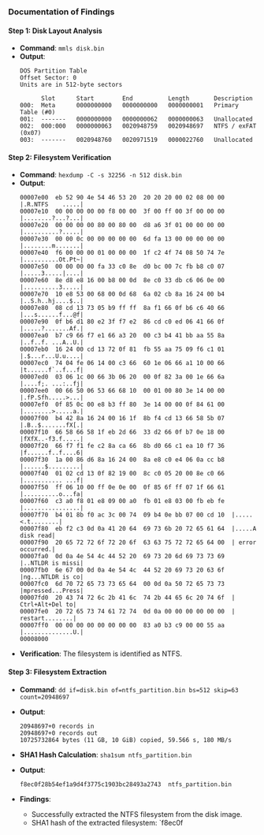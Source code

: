 ### Documentation of Findings

#### Step 1: Disk Layout Analysis
- **Command**: `mmls disk.bin`
- **Output**:
  ```
  DOS Partition Table
  Offset Sector: 0
  Units are in 512-byte sectors

        Slot      Start        End          Length       Description
  000:  Meta      0000000000   0000000000   0000000001   Primary Table (#0)
  001:  -------   0000000000   0000000062   0000000063   Unallocated
  002:  000:000   0000000063   0020948759   0020948697   NTFS / exFAT (0x07)
  003:  -------   0020948760   0020971519   0000022760   Unallocated
  ```

#### Step 2: Filesystem Verification
- **Command**: `hexdump -C -s 32256 -n 512 disk.bin`
- **Output**:
  ```
  00007e00  eb 52 90 4e 54 46 53 20  20 20 20 00 02 08 00 00  |.R.NTFS    .....|
  00007e10  00 00 00 00 00 f8 00 00  3f 00 ff 00 3f 00 00 00  |........?...?...|
  00007e20  00 00 00 00 80 00 80 00  d8 a6 3f 01 00 00 00 00  |..........?.....|
  00007e30  00 00 0c 00 00 00 00 00  6d fa 13 00 00 00 00 00  |........m.......|
  00007e40  f6 00 00 00 01 00 00 00  1f c2 4f 74 08 50 74 7e  |..........Ot.Pt~|
  00007e50  00 00 00 00 fa 33 c0 8e  d0 bc 00 7c fb b8 c0 07  |.....3.....|....|
  00007e60  8e d8 e8 16 00 b8 00 0d  8e c0 33 db c6 06 0e 00  |..........3.....|
  00007e70  10 e8 53 00 68 00 0d 68  6a 02 cb 8a 16 24 00 b4  |..S.h..hj....$..|
  00007e80  08 cd 13 73 05 b9 ff ff  8a f1 66 0f b6 c6 40 66  |...s......f...@f|
  00007e90  0f b6 d1 80 e2 3f f7 e2  86 cd c0 ed 06 41 66 0f  |.....?.......Af.|
  00007ea0  b7 c9 66 f7 e1 66 a3 20  00 c3 b4 41 bb aa 55 8a  |..f..f. ...A..U.|
  00007eb0  16 24 00 cd 13 72 0f 81  fb 55 aa 75 09 f6 c1 01  |.$...r...U.u....|
  00007ec0  74 04 fe 06 14 00 c3 66  60 1e 06 66 a1 10 00 66  |t......f`..f...f|
  00007ed0  03 06 1c 00 66 3b 06 20  00 0f 82 3a 00 1e 66 6a  |....f;. ...:..fj|
  00007ee0  00 66 50 06 53 66 68 10  00 01 00 80 3e 14 00 00  |.fP.Sfh.....>...|
  00007ef0  0f 85 0c 00 e8 b3 ff 80  3e 14 00 00 0f 84 61 00  |........>.....a.|
  00007f00  b4 42 8a 16 24 00 16 1f  8b f4 cd 13 66 58 5b 07  |.B..$.......fX[.|
  00007f10  66 58 66 58 1f eb 2d 66  33 d2 66 0f b7 0e 18 00  |fXfX..-f3.f.....|
  00007f20  66 f7 f1 fe c2 8a ca 66  8b d0 66 c1 ea 10 f7 36  |f......f..f....6|
  00007f30  1a 00 86 d6 8a 16 24 00  8a e8 c0 e4 06 0a cc b8  |......$.........|
  00007f40  01 02 cd 13 0f 82 19 00  8c c0 05 20 00 8e c0 66  |........... ...f|
  00007f50  ff 06 10 00 ff 0e 0e 00  0f 85 6f ff 07 1f 66 61  |..........o...fa|
  00007f60  c3 a0 f8 01 e8 09 00 a0  fb 01 e8 03 00 fb eb fe  |................|
  00007f70  b4 01 8b f0 ac 3c 00 74  09 b4 0e bb 07 00 cd 10  |.....<.t........|
  00007f80  eb f2 c3 0d 0a 41 20 64  69 73 6b 20 72 65 61 64  |.....A disk read|
  00007f90  20 65 72 72 6f 72 20 6f  63 63 75 72 72 65 64 00  | error occurred.|
  00007fa0  0d 0a 4e 54 4c 44 52 20  69 73 20 6d 69 73 73 69  |..NTLDR is missi|
  00007fb0  6e 67 00 0d 0a 4e 54 4c  44 52 20 69 73 20 63 6f  |ng...NTLDR is co|
  00007fc0  6d 70 72 65 73 73 65 64  00 0d 0a 50 72 65 73 73  |mpressed...Press|
  00007fd0  20 43 74 72 6c 2b 41 6c  74 2b 44 65 6c 20 74 6f  | Ctrl+Alt+Del to|
  00007fe0  20 72 65 73 74 61 72 74  0d 0a 00 00 00 00 00 00  | restart........|
  00007ff0  00 00 00 00 00 00 00 00  83 a0 b3 c9 00 00 55 aa  |..............U.|
  00008000
  ```
- **Verification**: The filesystem is identified as NTFS.

#### Step 3: Filesystem Extraction
- **Command**: `dd if=disk.bin of=ntfs_partition.bin bs=512 skip=63 count=20948697`
- **Output**: 
  ```
  20948697+0 records in
  20948697+0 records out
  10725732864 bytes (11 GB, 10 GiB) copied, 59.566 s, 180 MB/s
  ```

- **SHA1 Hash Calculation**: `sha1sum ntfs_partition.bin`
- **Output**: 
  ```
  f8ec0f28b54ef1a9d4f3775c1903bc28493a2743  ntfs_partition.bin
  ```

- **Findings**:
  - Successfully extracted the NTFS filesystem from the disk image.
  - SHA1 hash of the extracted filesystem: `f8ec0f
